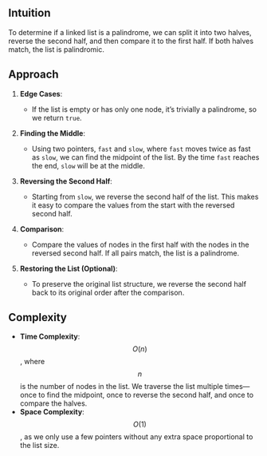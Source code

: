 ## Intuition
To determine if a linked list is a palindrome, we can split it into two halves, reverse the second half, and then compare it to the first half. If both halves match, the list is palindromic.

## Approach
1. **Edge Cases**: 
   - If the list is empty or has only one node, it’s trivially a palindrome, so we return `true`.

2. **Finding the Middle**:
   - Using two pointers, `fast` and `slow`, where `fast` moves twice as fast as `slow`, we can find the midpoint of the list. By the time `fast` reaches the end, `slow` will be at the middle.

3. **Reversing the Second Half**:
   - Starting from `slow`, we reverse the second half of the list. This makes it easy to compare the values from the start with the reversed second half.

4. **Comparison**:
   - Compare the values of nodes in the first half with the nodes in the reversed second half. If all pairs match, the list is a palindrome.

5. **Restoring the List (Optional)**:
   - To preserve the original list structure, we reverse the second half back to its original order after the comparison.

## Complexity
- **Time Complexity**: $$O(n)$$, where $$n$$ is the number of nodes in the list. We traverse the list multiple times—once to find the midpoint, once to reverse the second half, and once to compare the halves.
- **Space Complexity**: $$O(1)$$, as we only use a few pointers without any extra space proportional to the list size.
